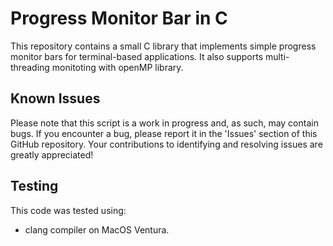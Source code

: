 # Progress Monitor Bar in C

This repository contains a small C library that implements simple progress monitor bars for terminal-based applications. It also supports multi-threading monitoting with openMP library.

## Known Issues

Please note that this script is a work in progress and, as such, may contain bugs. If you encounter a bug, please report it in the 'Issues' section of this GitHub repository. Your contributions to identifying and resolving issues are greatly appreciated!

## Testing

This code was tested using:
* clang compiler on MacOS Ventura.
